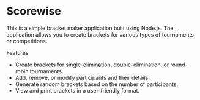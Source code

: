 # Scorewise
This is a simple bracket maker application built using Node.js. The application allows you to create brackets for various types of tournaments or competitions.

Features

* Create brackets for single-elimination, double-elimination, or round-robin tournaments.
* Add, remove, or modify participants and their details.
* Generate random brackets based on the number of participants.
* View and print brackets in a user-friendly format.
